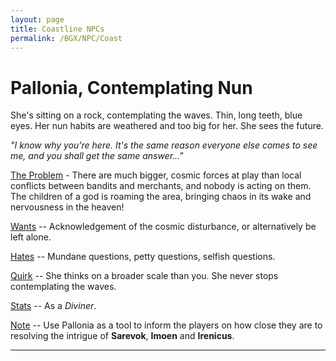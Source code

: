 ```yaml
---
layout: page
title: Coastline NPCs
permalink: /BGX/NPC/Coast
---
```


# Pallonia, Contemplating Nun
She's sitting on a rock, contemplating the waves. Thin, long teeth, blue eyes. Her nun habits are weathered and too big for her. She sees the future.

*"I know why you're here. It's the same reason everyone else comes to see me, and you shall get the same answer..."*

<span class="alchemy">
<ins>The Problem</ins> - There are much bigger, cosmic forces at play than local conflicts between bandits and merchants, and nobody is acting on them. The children of a god is roaming the area, bringing chaos in its wake and nervousness in the heaven!

<ins>Wants</ins> -- Acknowledgement of the cosmic disturbance, or alternatively be left alone.

<ins>Hates</ins> -- Mundane questions, petty questions, selfish questions.

<ins>Quirk</ins> -- She thinks on a broader scale than you. She never stops contemplating the waves.

<ins>Stats</ins> -- As a *Diviner*.
</span>

<ins>Note</ins> -- Use Pallonia as a tool to inform the players on how close they are to resolving the intrigue of **Sarevok**, **Imoen** and **Irenicus**.

---
